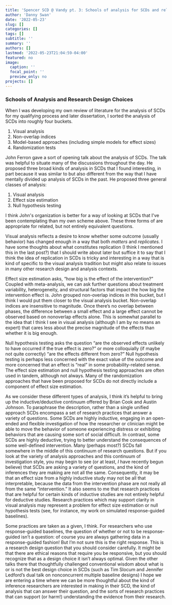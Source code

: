 ```yaml
---
title: 'Spencer SCD @ Vandy pt. 3: Schools of analysis for SCDs and relevant design choices'
author: 'Danny Swan'
date: '2022-05-23'
slug: []
categories: []
tags: []
subtitle: ''
summary: ''
authors: []
lastmod: '2022-05-23T21:04:59-04:00'
featured: no
image:
  caption: ''
  focal_point: ''
  preview_only: no
projects: []
---
```


### Schools of Analysis and Research Design Choices

When I was developing my own review of literature for the analysis of SCDs for my qualifying process and later dissertation, I sorted the analysis of SCDs into roughly four buckets.

1. Visual analysis
2. Non-overlap indices
3. Model-based approaches (including simple models for effect sizes)
4. Randomization tests

John Ferron gave a sort of opening talk about the analysis of SCDs. The talk was helpful to situate many of the discussions throughout the day. He proposed three broad kinds of analysis in SCDs that I found interesting, in part because it was similar to but also different from the way that I have mentally divided up analysis of SCDs in the past. He proposed three general classes of analysis:

1. Visual analysis
2. Effect size estimation
3. Null hypothesis testing

I think John's organization is better for a way of looking at SCDs that I've been contemplating than my own scheme above. These three forms of are appropriate for related, but not entirely equivalent questions. 

Visual analysis reflects a desire to know whether some outcome (usually behavior) has changed enough in a way that both *matters* and *replicates.* I have some thoughts about what constitutes replication (I think I mentioned this in the last post?) that I should write about later but suffice it to say that I think the idea of replication in SCDs is tricky and interesting in a way that is kind of specific to the visual analysis tradition but might also relate to issues in many other research design and analysis contexts.

Effect size estimation asks, “how big is the effect of the intervention?” Coupled with meta-analysis, we can ask further questions about treatment variability, heterogeneity, and structural factors that impact the how big the intervention effect is. John grouped non-overlap indices in this bucket, but I think I would put them closer to the visual analysis bucket. Non-overlap indices are insensitive to magnitude. Once there’s no overlap between phases, the difference between a small effect and a large effect cannot be observed based on nonoverlap effects alone. This is somewhat parallel to the idea that I think I see in visual analysis (although I am by no means an expert) that cares less about the precise magnitude of the effects than whether it is big enough.

Null hypothesis testing asks the question “are the observed effects unlikely to have occurred if the true effect is zero?” or more colloquially (if maybe not quite correctly) “are the effects different from zero?” Null hypothesis testing is perhaps less concerned with the exact value of the outcome and more concerned that an effect is “real” in some probability-related sense. The effect size estimation and null hypothesis testing approaches are often used in tandem, although not always. Many of the randomization approaches that have been proposed for SCDs do not directly include a component of effect size estimation.

As we consider these different types of analysis, I think it’s helpful to bring up the inductive/deductive continuum offered by Brian Cook and Austin Johnson. To paraphrase the description, rather than a single unified approach SCDs encompass a set of research practices that answer a variety of questions. Some SCDs are highly inductive, engaging in an open-ended and flexible investigation of how the researcher or clinician might be able to move the behavior of someone experiencing distress or exhibiting behaviors that are causing some sort of social difficult. In contrast, some SCDs are highly deductive, trying to better understand the consequences of some well-defined intervention. Many (perhaps most?) SCDs fall somewhere in the middle of this continuum of research questions. But if you look at the variety of analysis approaches and this continuum of investigation style, you may begin to see (or at least, *I* have recently begun believe) that SCDs are asking a variety of questions, and the kind of inferences they are making are not all the same. Consequently, it may be that an effect size from a highly inductive study may not be all that interpretable, because the data from the intervention phase are not really all from the same “intervention.” It also seems to me that research practices that are helpful for certain kinds of inductive studies are not entirely helpful for deductive studies. Research practices which may support clarity in visual analysis may represent a problem for effect size estimation or null hypothesis tests (see, for instance, my work on simulated response-guided baselines).

Some practices are taken as a given, I think. For researchers who use response-guided baselines, the question of whether or not to be response-guided isn’t a question: of course you are always gathering data in a response-guided fashion! But I’m not sure this is the right response. This is a research design question that you should consider carefully. It might be that there are ethical reasons that require you be responsive, but you should recognize that as a design choice it isn’t always optimal. Given the other talks there that thoughtfully challenged conventional wisdom about what is or is not the best design choice in SCDs (such as Tim Slocum and Jennifer Ledford’s dual talk on nonconcurrent multiple baseline designs) I hope we are entering a time where we can be more thoughtful about the kind of inference researchers are interested in making in their SCD, the kind of analysis that can answer their question, and the sorts of research practices that can support (or harm!) understanding the evidence from their research.
